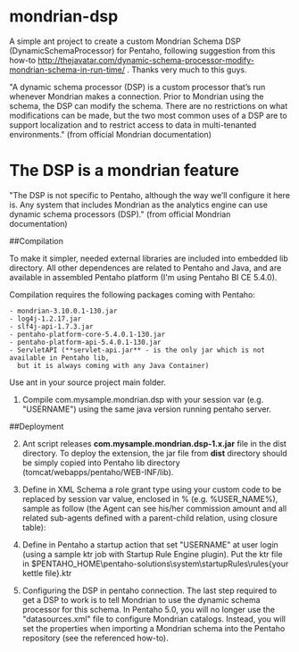 # mondrian-dsp
A simple ant project to create a custom Mondrian Schema DSP (DynamicSchemaProcessor) for Pentaho, following suggestion from
this how-to http://thejavatar.com/dynamic-schema-processor-modify-mondrian-schema-in-run-time/ .
Thanks very much to this guys.

"A dynamic schema processor (DSP) is a custom processor that’s run whenever Mondrian makes a connection. Prior to Mondrian using the schema, the DSP can modify the schema. 
There are no restrictions on what modifications can be made, but the two most common uses of a DSP are to support localization and to restrict access to data in multi-tenanted environments." (from official Mondrian documentation) 

The DSP is a mondrian feature 
=============================
"The DSP is not specific to Pentaho, although the way we’ll configure it here is. Any system that includes Mondrian as the analytics engine can use dynamic schema processors (DSP)." (from official Mondrian documentation)

##Compilation

To make it simpler, needed external libraries are included into embedded lib directory. 
All other dependences are related to Pentaho and Java, and are available in assembled Pentaho platform (I'm using Pentaho BI CE 5.4.0). 

Compilation requires the following packages coming with Pentaho: 

	- mondrian-3.10.0.1-130.jar
    - log4j-1.2.17.jar
    - slf4j-api-1.7.3.jar 
    - pentaho-platform-core-5.4.0.1-130.jar
	- pentaho-platform-api-5.4.0.1-130.jar
	- ServletAPI (**servlet-api.jar** - is the only jar which is not available in Pentaho lib, 
	  but it is always coming with any Java Container)

Use ant in your source project main folder. 

1. Compile com.mysample.mondrian.dsp with your session var (e.g. "USERNAME") using the same java version running pentaho server.

##Deployment

2. Ant script releases **com.mysample.mondrian.dsp-1.x.jar** file in the dist directory. To deploy the extension, the jar file from **dist** directory should be simply copied into Pentaho lib directory (tomcat/webapps/pentaho/WEB-INF/lib). 

3. Define in XML Schema a role grant type using your custom code to be replaced by session var value, enclosed in % (e.g. %USER_NAME%), sample as follow (the Agent can see his/her commission amount and all related sub-agents defined with a parent-child relation, using closure table):

   <Role name="Agents">
    <SchemaGrant access="none">
        <CubeGrant cube="Agency Commission" access="all">
            <HierarchyGrant hierarchy="[Agents]" rollupPolicy="partial" access="custom">
                <MemberGrant member="[Agents].CurrentMember.Parent" access="none">
                </MemberGrant>
                <MemberGrant member="[Agents].[%USER_NAME%]" access="all">
                </MemberGrant>
            </HierarchyGrant>
        </CubeGrant>
    </SchemaGrant>
   </Role>
		
4. Define in Pentaho a startup action that set "USERNAME" at user login (using a sample ktr job with Startup Rule Engine plugin).
   Put the ktr file in $PENTAHO_HOME\pentaho-solutions\system\startupRules\rules\{your kettle file}.ktr
	
5. Configuring the DSP in pentaho connection.
   The last step required to get a DSP to work is to tell Mondrian to use the dynamic schema processor for this schema.
   In Pentaho 5.0, you will no longer use the "datasources.xml" file to configure Mondrian catalogs. Instead, you will set 
   the properties when importing a Mondrian schema into the Pentaho repository (see the referenced how-to).


